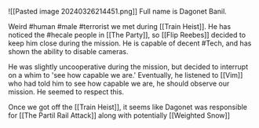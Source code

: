 ![[Pasted image 20240326214451.png]]
Full name is Dagonet Banil.

Weird #human #male #terrorist we met during [[Train Heist]]. He has noticed the #hecale people in [[The Party]], so [[Flip Reebes]] decided to keep him close during the mission. He is capable of decent #Tech, and has shown the ability to disable cameras.

He was slightly uncooperative during the mission, but decided to interrupt on a whim to 'see how capable we are.' Eventually, he listened to [[Vim]] who had told him to see how capable we are, he should observe our mission. He seemed to respect this.

Once we got off the [[Train Heist]], it seems like Dagonet was responsible for [[The Partil Rail Attack]] along with potentially [[Weighted Snow]]